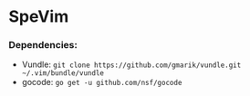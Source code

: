 SpeVim
======

### Dependencies:

* Vundle: `git clone https://github.com/gmarik/vundle.git ~/.vim/bundle/vundle`
* gocode: `go get -u github.com/nsf/gocode`

